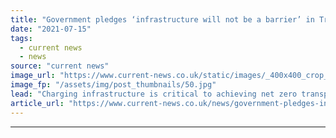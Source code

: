```yaml
---
title: "Government pledges ‘infrastructure will not be a barrier’ in Transport Decarbonisation Plan"
date: "2021-07-15"
tags: 
  - current news
  - news
source: "current news"
image_url: "https://www.current-news.co.uk/static/images/_400x400_crop_center-center/GettyImages-626783640.jpg"
image_fp: "/assets/img/post_thumbnails/50.jpg"
lead: "​Charging infrastructure is critical to achieving net zero transport, the Department for Transport (DfT) has said in its Transport Decarbonisation Plan."
article_url: "https://www.current-news.co.uk/news/government-pledges-infrastructure-will-not-be-a-barrier-in-transport-decarbonisation-plan?utm_source=rss-feeds&utm_medium=rss&utm_campaign=rss"
---
```


---
